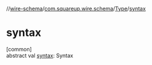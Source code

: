 //[wire-schema](../../../index.md)/[com.squareup.wire.schema](../index.md)/[Type](index.md)/[syntax](syntax.md)

# syntax

[common]\
abstract val [syntax](syntax.md): Syntax
